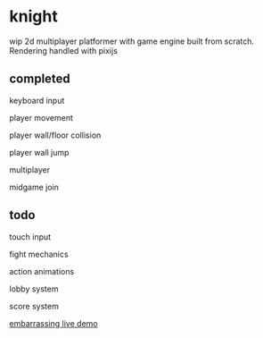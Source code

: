 # knight
wip 2d multiplayer platformer with game engine built from scratch. Rendering handled with pixijs

## completed
keyboard input

player movement

player wall/floor collision

player wall jump

multiplayer

midgame join


## todo
touch input

fight mechanics

action animations

lobby system

score system

[embarrassing live demo](http://107.175.255.133:4000/)
